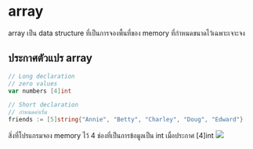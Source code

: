 # array
array เป็น data structure ที่เป็นการจองพื้นที่ของ memory ที่กำหนดขนาดไว้เฉพาะเจาะจง

## ประกาศตัวแปร array
```go
// Long declaration
// zero values
var numbers [4]int

// Short declaration
// กำหนดค่าเริ่ม
friends := [5]string{"Annie", "Betty", "Charley", "Doug", "Edward"}
```

สิ่งที่โปรแกรมจอง memory ไว้ 4 ช่องที่เป็นการข้อมูลเป็น int เมื่อประกาศ [4]int
<img src="https://blog.golang.org/slices-intro/slice-array.png">